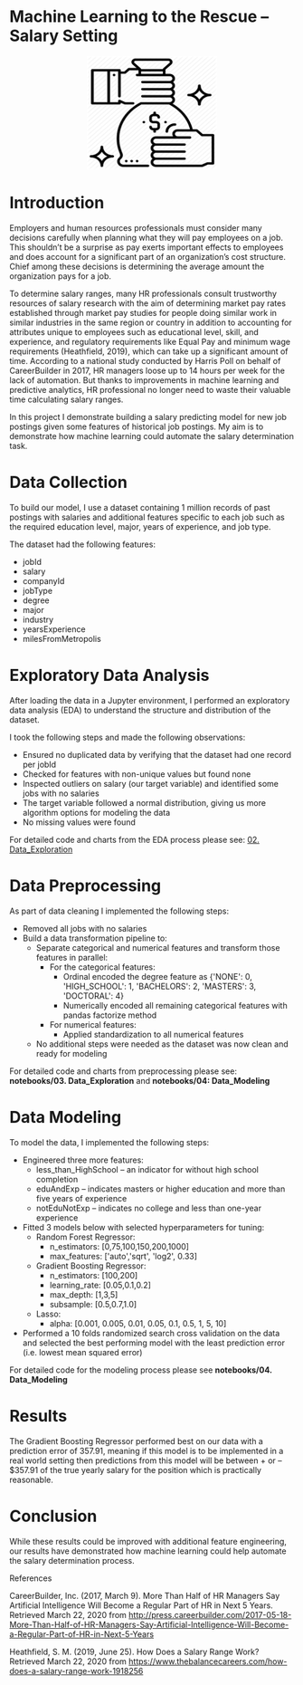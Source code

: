 # Machine Learning to the Rescue – Salary Setting

<p align="center">
  <img width="230" height="200" src="images/salary.png">
</p>

# Introduction
Employers and human resources professionals must consider many decisions carefully when  planning what they will pay employees on a job. This shouldn’t be a surprise as pay exerts important effects to employees and does account for a significant part of an organization’s cost structure. Chief among these decisions is determining the average amount the organization pays for a job.   

To determine salary ranges, many HR professionals consult trustworthy resources of salary research with the aim of determining market pay rates established through market pay studies for people doing similar work in similar industries in the same region or country in addition to accounting for attributes unique to employees such as educational level, skill, and experience, and regulatory requirements like Equal Pay and minimum wage requirements (Heathfield, 2019), which can take up a significant amount of time. According to a national study conducted by  Harris Poll on behalf of CareerBuilder in 2017,  HR managers loose up to 14 hours per week for the lack of automation. But thanks to improvements in machine learning and predictive analytics, HR professional no longer need to waste their valuable time calculating salary ranges. 

In this project I demonstrate building a salary predicting model for new job postings given some features of historical job postings. My aim is to demonstrate how machine learning could automate the salary determination task.

# Data Collection

To build our model, I use a dataset containing 1 million records of past postings with salaries and additional features specific to each job such as the required education level, major, years of experience, and job type.

The dataset had the following features:

-	jobId
-	salary
-	companyId
-	jobType
-	degree
-	major
-	industry
-	yearsExperience
-	milesFromMetropolis

# Exploratory Data Analysis

After loading the data in a Jupyter environment, I performed an exploratory data analysis (EDA) to understand  the structure and distribution of the dataset. 

I took the following steps and made the following observations:
 - Ensured no duplicated data by verifying that the dataset had one record per jobId
 - Checked for features with non-unique values but found none
 - Inspected outliers on salary (our target variable) and identified some jobs with no salaries
 - The target variable followed a normal distribution, giving us more algorithm options for modeling the data
 - No missing values were found

For detailed code and charts from the EDA process please see: [02. Data_Exploration](https://github.com/mfalila/salary_predictor/blob/master/notebooks/02.%20Data_Exploration.ipynb)

# Data Preprocessing

As part of data cleaning I implemented the following steps:
- Removed all jobs with no salaries
- Build a data transformation pipeline to:
    * Separate categorical and numerical features and transform those features in parallel:
      - For the categorical features:
           * Ordinal encoded the degree feature as
                  {'NONE': 0, 'HIGH_SCHOOL': 1, 'BACHELORS': 2, 'MASTERS': 3, 'DOCTORAL': 4}
           * Numerically encoded all remaining categorical features with pandas factorize method           
      - For numerical features:
           * Applied standardization to all numerical features
    * No additional steps were needed as the dataset was now clean and ready for modeling

For detailed code and charts from preprocessing please see: <b/>notebooks/03. Data_Exploration</b> and <b/>notebooks/04: Data_Modeling</b>

# Data Modeling
To model the data, I implemented the following steps:
 - Engineered three more features:
    * less_than_HighSchool – an indicator for without high school completion
    * eduAndExp – indicates masters or higher education and more than five years of experience
    * notEduNotExp – indicates no college and less than one-year experience
- Fitted 3 models below with selected hyperparameters for tuning:
    * Random Forest Regressor:
        - n_estimators: [0,75,100,150,200,1000]
        - max_features: ['auto','sqrt', 'log2',  0.33]
    * Gradient Boosting Regressor:
        - n_estimators: [100,200]
        - learning_rate: [0.05,0.1,0.2]
        - max_depth: [1,3,5]
        - subsample: [0.5,0.7,1.0]
    * Lasso:
        - alpha: [0.001, 0.005, 0.01, 0.05, 0.1, 0.5, 1, 5, 10]
- Performed a 10 folds randomized search cross validation on the data and selected the best performing model with the least prediction error (i.e. lowest mean squared error)

For detailed code for the modeling process please see <b/>notebooks/04. Data_Modeling</b> 
        
# Results

The Gradient Boosting Regressor performed best on our data with a prediction error of 357.91, meaning if this model is to be implemented in a real world setting then predictions from this model will be between + or – $357.91 of the true yearly salary for the position which is practically reasonable.

# Conclusion

While these results could be improved with additional feature engineering, our results have demonstrated how machine learning could help automate the salary determination process.

References

CareerBuilder, Inc. (2017, March 9). More Than Half of HR Managers Say Artificial Intelligence Will Become a Regular Part of HR in Next 5 Years. Retrieved March 22, 2020 from http://press.careerbuilder.com/2017-05-18-More-Than-Half-of-HR-Managers-Say-Artificial-Intelligence-Will-Become-a-Regular-Part-of-HR-in-Next-5-Years

Heathfield, S. M. (2019, June 25).  How Does a Salary Range Work? Retrieved March 22, 2020 from https://www.thebalancecareers.com/how-does-a-salary-range-work-1918256




        
